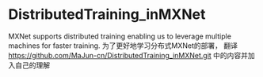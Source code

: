 # DistributedTraining_inMXNet
MXNet supports distributed training enabling us to leverage multiple machines for faster training.
为了更好地学习分布式MXNet的部署，
翻译 https://github.com/MaJun-cn/DistributedTraining_inMXNet.git 中的内容并加入自己的理解
